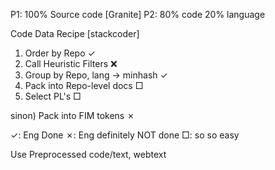 P1: 100% Source code [Granite]
P2: 80% code 20% language

Code Data Recipe [stackcoder]
1) Order by Repo ✓
2) Call Heuristic Filters ❌
3) Group by Repo, lang → minhash ✓
4) Pack into Repo-level docs □
5) Select PL's □

 sinon) Pack into FIM tokens ✗

✓: Eng Done
✗: Eng definitely NOT done
□: so so easy

Use Preprocessed code/text, webtext
